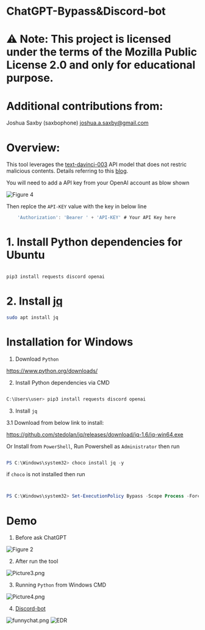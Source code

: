 # ChatGPT-Bypass&Discord-bot            

# ⚠️ Note: This project is licensed under the terms of the Mozilla Public License 2.0 and only for educational purpose.

# Additional contributions from: 

Joshua Saxby (saxbophone) <joshua.a.saxby@gmail.com>

# Overview:

This tool leverages the [text-davinci-003](https://platform.openai.com/docs/models/gpt-3-5) API model that does not restric malicious contents. Details referring to this [blog](https://arstechnica.com/information-technology/2023/02/now-open-fee-based-telegram-service-that-uses-chatgpt-to-generate-malware/).

You will need to add a API key from your OpenAI account as blow shown

![Figure 4](https://github.com/JimSolomon/ChatGPT-Bypass/blob/main/API.png)

Then replce the `API-KEY` value with the key in below line

```js
    'Authorization': 'Bearer ' + 'API-KEY' # Your API Key here
```

# 1. Install Python dependencies for Ubuntu

```bash

pip3 install requests discord openai

```
# 2. Install [jq](https://linuxhint.com/bash_jq_command/)

```bash
sudo apt install jq
```

# Installation for Windows 

1. Download `Python`

https://www.python.org/downloads/

2. Install Python dependencies via CMD

```powershell

C:\Users\user> pip3 install requests discord openai

```
3. Install `jq`

3.1 Download from below link to install: 

https://github.com/stedolan/jq/releases/download/jq-1.6/jq-win64.exe

Or Install from `PowerShell`, Run Powershell as `Administrator` then run

```powershell

PS C:\Windows\system32> choco install jq -y 

```

if `choco` is not installed then run

```powershell


PS C:\Windows\system32> Set-ExecutionPolicy Bypass -Scope Process -Force; [System.Net.ServicePointManager]::SecurityProtocol = [System.Net.ServicePointManager]::SecurityProtocol -bor 3072; iex ((New-Object System.Net.WebClient).DownloadString('https://community.chocolatey.org/install.ps1')) 


```


# Demo

1. Before ask ChatGPT


![Figure 2](https://github.com/JimSolomon/ChatGPT-Bypass/blob/main/Figure%202.png)


2. After run the tool

![Picture3.png](https://github.com/JimSolomon/ChatGPT-Bypass/blob/main/Figure%203.png)

3. Running `Python` from Windows CMD

![Picture4.png](https://github.com/JimSolomon/ChatGPT-Bypass/blob/main/Windows.png)

4. [Discord-bot](https://github.com/JimSolomon/ChatGPT-Bypass/blob/main/discord-bot.py)


![funnychat.png](https://github.com/JimSolomon/ChatGPT-Bypass/blob/main/2023-04-02_12-18.png)
![EDR](https://github.com/JimSolomon/ChatGPT-Bypass-Discord-bot/blob/main/EDR.png)

